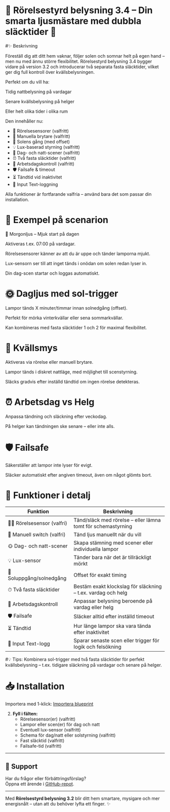 # 🌟 Rörelsestyrd belysning 3.4 – Din smarta ljusmästare med dubbla släcktider 🌟

#✨ Beskrivning

Föreställ dig att ditt hem vaknar, följer solen och somnar helt på egen hand – men nu med ännu större flexibilitet.
Rörelsestyrd belysning 3.4 bygger vidare på version 3.2 och introducerar två separata fasta släcktider, vilket ger dig full kontroll över kvällsbelysningen.

Perfekt om du vill ha:

Tidig nattbelysning på vardagar

Senare kvällsbelysning på helger

Eller helt olika tider i olika rum

Den innehåller nu:

- 🚶 Rörelsesensorer (valfritt)  
- 🔘 Manuella brytare (valfritt)  
- 🌅 Solens gång (med offset)  
- 💡 Lux-baserad styrning (valfritt)  
- 🎨 Dag- och natt-scener (valfritt)  
- ⏰ Två fasta släcktider (valfritt)  
- 📅 Arbetsdagskontroll (valfritt)  
- 🛡️ Failsafe & timeout  
- ⏳ Tändtid vid inaktivitet  
- 📝 Input Text-loggning  

Alla funktioner är fortfarande valfria – använd bara det som passar din installation.

# 🎨 Exempel på scenarion

🌅 Morgonljus – Mjuk start på dagen

Aktiveras t.ex. 07:00 på vardagar.

Rörelsesensorer känner av att du är uppe och tänder lamporna mjukt.

Lux-sensorn ser till att inget tänds i onödan om solen redan lyser in.

Din dag-scen startar och loggas automatiskt.

# 🌞 Dagljus med sol-trigger

Lampor tänds X minuter/timmar innan solnedgång (offset).

Perfekt för mörka vinterkvällar eller sena sommarkvällar.

Kan kombineras med fasta släcktider 1 och 2 för maximal flexibilitet.

# 🌙 Kvällsmys

Aktiveras via rörelse eller manuell brytare.

Lampor tänds i diskret nattläge, med möjlighet till scenstyrning.

Släcks gradvis efter inställd tändtid om ingen rörelse detekteras.

# ⏰ Arbetsdag vs Helg

Anpassa tändning och släckning efter veckodag.

På helger kan tändningen ske senare – eller inte alls.

# 🛡️ Failsafe

Säkerställer att lampor inte lyser för evigt.

Släcker automatiskt efter angiven timeout, även om något glömts bort.

# 🔧 Funktioner i detalj

| Funktion                  | Beskrivning |
|---------------------------|-------------|
| 🚶‍♂️ Rörelsesensor (valfri) | Tänd/släck med rörelse – eller lämna tomt för schemastyrning |
| 🔘 Manuell switch (valfri)  | Tänd ljus manuellt när du vill |
| 🌞 Dag- och natt-scener     | Skapa stämning med scener eller individuella lampor |
| 💡 Lux-sensor               | Tänder bara när det är tillräckligt mörkt |
| 🌅 Soluppgång/solnedgång    | Offset för exakt timing |
| ⏱ Två fasta släcktider      | Bestäm exakt klockslag för släckning – t.ex. vardag och helg |
| 📅 Arbetsdagskontroll        | Anpassar belysning beroende på vardag eller helg |
| 🛡️ Failsafe                 | Släcker alltid efter inställd timeout |
| ⏳ Tändtid                   | Hur länge lampor ska vara tända efter inaktivitet |
| 📝 Input Text-logg           | Sparar senaste scen eller trigger för logik och felsökning |


#💡 Tips: Kombinera sol-trigger med två fasta släcktider för perfekt kvällsbelysning – t.ex. tidigare släckning på vardagar och senare på helger.

# 📥 Installation

Importera med 1-klick:
   [Importera blueprint](https://my.home-assistant.io/redirect/blueprint_import?blueprint_url=https://raw.githubusercontent.com/razzietheman/Avancerad-blueprint-for-belysning/main/Tand_slack_blueprint.yaml)

2. **Fyll i fälten:**
   - Rörelsesensor(er) (valfritt)  
   - Lampor eller scen(er) för dag och natt  
   - Eventuell lux-sensor (valfritt)  
   - Schema för dag/natt eller solstyrning (valfritt)  
   - Fast släcktid (valfritt)  
   - Failsafe-tid (valfritt)  

---

## 🤝 Support  
Har du frågor eller förbättringsförslag?  
Öppna ett ärende i [GitHub-repot](https://github.com/razzietheman/Avancerad-blueprint-for-belysning).

---

Med **Rörelsestyrd belysning 3.2** blir ditt hem smartare, mysigare och mer energisnålt – utan att du behöver lyfta ett finger. ✨